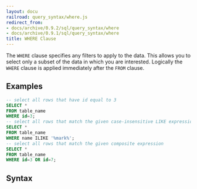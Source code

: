 ```yaml
---
layout: docu
railroad: query_syntax/where.js
redirect_from:
- docs/archive/0.9.2/sql/query_syntax/where
- docs/archive/0.9.1/sql/query_syntax/where
title: WHERE Clause
---
```


The `WHERE` clause specifies any filters to apply to the data. This allows you to select only a subset of the data in which you are interested. Logically the `WHERE` clause is applied immediately after the `FROM` clause.

## Examples

```sql
-- select all rows that have id equal to 3
SELECT *
FROM table_name
WHERE id=3;
-- select all rows that match the given case-insensitive LIKE expression
SELECT *
FROM table_name
WHERE name ILIKE '%mark%';
-- select all rows that match the given composite expression
SELECT *
FROM table_name
WHERE id=3 OR id=7;
```

## Syntax

<div id="rrdiagram"></div>